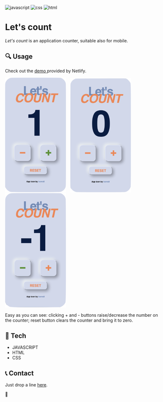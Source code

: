 ![javascript](https://img.shields.io/badge/JavaScript-323330?style=for-the-badge&logo=javascript&logoColor=F7DF1E)
![css](https://img.shields.io/badge/CSS3-1572B6?style=for-the-badge&logo=css3&logoColor=white)
![html](https://img.shields.io/badge/HTML5-E34F26?style=for-the-badge&logo=html5&logoColor=white)

# Let's count
_Let's count_ is an application counter, suitable also for mobile. 

## :mag: Usage 
Check out the <a href="https://lets-count-project.netlify.app">demo </a> provided by Netlify.

<p float=left>
<img src='images/plus_one.png' width=200px style="padding-right:10px">
<img src='images/zero.png' width=200px>
<img src='images/minus_one.png' width=200px>
</p>

Easy as you can see: clicking + and - buttons raise/decrease the number on the counter; reset button clears the counter and bring it to zero.

## :hammer: Tech
- JAVASCRIPT
- HTML
- CSS
## :telephone_receiver: Contact
 Just drop a line [here](https://kassandra-94.github.io/docs/contact.html).

:wave:
